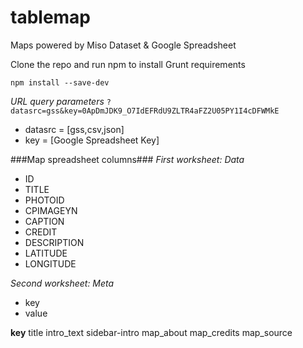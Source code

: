 tablemap
========

Maps powered by Miso Dataset &amp; Google Spreadsheet


Clone the repo and run npm to install Grunt requirements

`npm install --save-dev`



*URL query parameters*
`?datasrc=gss&key=0ApDmJDK9_O7IdEFRdU9ZLTR4aFZ2U05PY1I4cDFWMkE`

* datasrc = [gss,csv,json]
* key     = [Google Spreadsheet Key]


###Map spreadsheet columns###
*First worksheet: Data*
* ID
* TITLE
* PHOTOID
* CPIMAGEYN
* CAPTION
* CREDIT
* DESCRIPTION
* LATITUDE
* LONGITUDE

*Second worksheet: Meta*
* key
* value


**key**
title
intro_text
sidebar-intro
map_about
map_credits
map_source